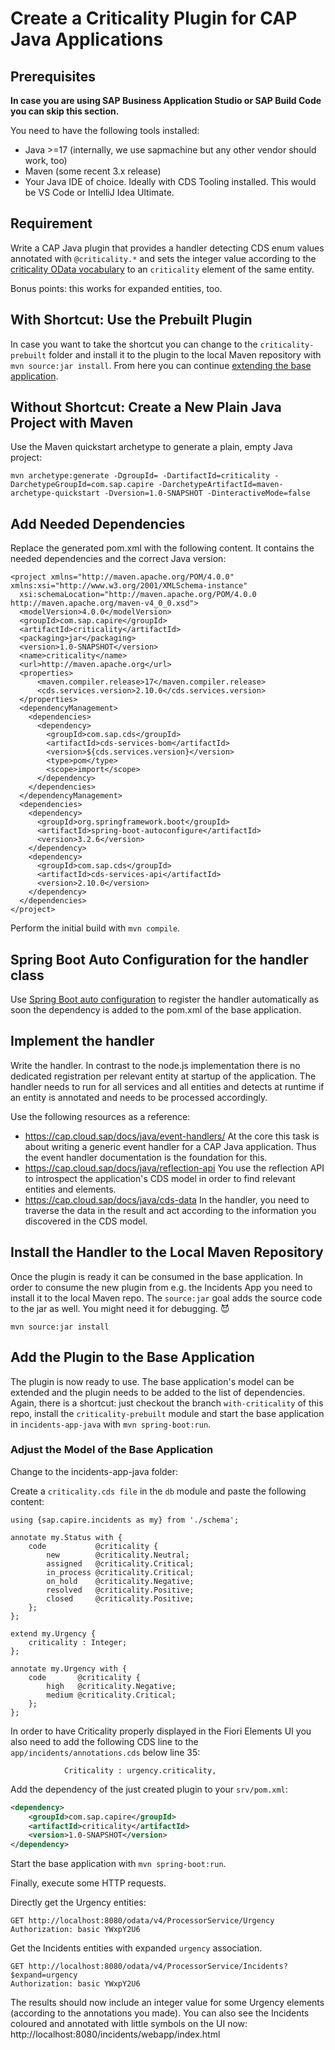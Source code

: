 # Create a Criticality Plugin for CAP Java Applications

## Prerequisites

**In case you are using SAP Business Application Studio or SAP Build Code you can skip this section.**

You need to have the following tools installed:

* Java >=17 (internally, we use sapmachine but any other vendor should work, too)
* Maven (some recent 3.x release)
* Your Java IDE of choice. Ideally with CDS Tooling installed. This would be VS Code or IntelliJ Idea Ultimate.

## Requirement

Write a CAP Java plugin that provides a handler detecting CDS enum values annotated with `@criticality.*` and 
sets the integer value according to the [criticality OData vocabulary](https://sap.github.io/odata-vocabularies/vocabularies/UI.html#CriticalityType)
to an `criticality` element of the same entity.

Bonus points: this works for expanded entities, too.

## With Shortcut: Use the Prebuilt Plugin

In case you want to take the shortcut you can change to the `criticality-prebuilt` folder and install it to the plugin to the local Maven repository with `mvn source:jar install`. From here you can continue [extending the base application](#add-the-plugin-to-the-base-application).

## Without Shortcut: Create a New Plain Java Project with Maven

Use the Maven quickstart archetype to generate a plain, empty Java project:

```
mvn archetype:generate -DgroupId= -DartifactId=criticality -DarchetypeGroupId=com.sap.capire -DarchetypeArtifactId=maven-archetype-quickstart -Dversion=1.0-SNAPSHOT -DinteractiveMode=false
```


## Add Needed Dependencies

Replace the generated pom.xml with the following content. It contains the needed dependencies and the correct Java version:

```
<project xmlns="http://maven.apache.org/POM/4.0.0" xmlns:xsi="http://www.w3.org/2001/XMLSchema-instance"
  xsi:schemaLocation="http://maven.apache.org/POM/4.0.0 http://maven.apache.org/maven-v4_0_0.xsd">
  <modelVersion>4.0.0</modelVersion>
  <groupId>com.sap.capire</groupId>
  <artifactId>criticality</artifactId>
  <packaging>jar</packaging>
  <version>1.0-SNAPSHOT</version>
  <name>criticality</name>
  <url>http://maven.apache.org</url>
  <properties>
	  <maven.compiler.release>17</maven.compiler.release>
	  <cds.services.version>2.10.0</cds.services.version>
  </properties>
  <dependencyManagement>
    <dependencies>
      <dependency>
        <groupId>com.sap.cds</groupId>
        <artifactId>cds-services-bom</artifactId>
        <version>${cds.services.version}</version>
        <type>pom</type>
        <scope>import</scope>
      </dependency>
    </dependencies>
  </dependencyManagement>
  <dependencies>
    <dependency>
      <groupId>org.springframework.boot</groupId>
      <artifactId>spring-boot-autoconfigure</artifactId>
      <version>3.2.6</version>
    </dependency>
    <dependency>
      <groupId>com.sap.cds</groupId>
      <artifactId>cds-services-api</artifactId>
      <version>2.10.0</version>
    </dependency>
  </dependencies>
</project>
```

Perform the initial build with `mvn compile`.

## Spring Boot Auto Configuration for the handler class

Use [Spring Boot auto configuration](https://docs.spring.io/spring-boot/reference/using/auto-configuration.html) to register the handler automatically as soon the dependency is added to the pom.xml of the base application.

## Implement the handler

Write the handler. In contrast to the node.js implementation there is no dedicated registration per relevant entity at startup of the application. The handler needs to run for all services and all entities and detects at runtime if an entity is annotated and needs to be processed accordingly.

Use the following resources as a reference:

* https://cap.cloud.sap/docs/java/event-handlers/ At the core this task is about writing a generic event handler for a CAP Java application. Thus the event handler documentation is the foundation for this. 
* https://cap.cloud.sap/docs/java/reflection-api You use the reflection API to introspect the application's CDS model in order to find relevant entities and elements.
* https://cap.cloud.sap/docs/java/cds-data In the handler, you need to traverse the data in the result and act according to the information you discovered in the CDS model.

## Install the Handler to the Local Maven Repository

Once the plugin is ready it can be consumed in the base application. In order to consume the new plugin from e.g. the Incidents App you need to install it to the local Maven repo. The `source:jar` goal adds the source code to the jar as well. You might need it for debugging. 😈

```
mvn source:jar install
```

## Add the Plugin to the Base Application 

The plugin is now ready to use. The base application's model can be extended and the plugin needs to be added to the list of dependencies. Again, there is a shortcut: just checkout the branch `with-criticality` of this repo, install the `criticality-prebuilt` module and start the base application in `incidents-app-java` with `mvn spring-boot:run`.

### Adjust the Model of the Base Application

Change to the incidents-app-java folder:

Create a `criticality.cds file` in the `db` module and paste the following content: 

```cds
using {sap.capire.incidents as my} from './schema';

annotate my.Status with {
    code           @criticality {
        new        @criticality.Neutral;
        assigned   @criticality.Critical;
        in_process @criticality.Critical;
        on_hold    @criticality.Negative;
        resolved   @criticality.Positive;
        closed     @criticality.Positive;
    };
};

extend my.Urgency {
    criticality : Integer;
};

annotate my.Urgency with {
    code       @criticality {
        high   @criticality.Negative;
        medium @criticality.Critical;
    };
};
```

In order to have Criticality properly displayed in the Fiori Elements UI you also need to add the following CDS line to the `app/incidents/annotations.cds` below line 35:

```
            Criticality : urgency.criticality,
```

Add the dependency of the just created plugin to your `srv/pom.xml`:

```xml
<dependency>
    <groupId>com.sap.capire</groupId>
    <artifactId>criticality</artifactId>
    <version>1.0-SNAPSHOT</version>
</dependency>
```

Start the base application with `mvn spring-boot:run`.

Finally, execute some HTTP requests.

Directly get the Urgency entities:
```http
GET http://localhost:8080/odata/v4/ProcessorService/Urgency
Authorization: basic YWxpY2U6
```

Get the Incidents entities with expanded `urgency` association.
```http
GET http://localhost:8080/odata/v4/ProcessorService/Incidents?$expand=urgency
Authorization: basic YWxpY2U6
```

The results should now include an integer value for some Urgency elements (according to the annotations you made). You can also see the Incidents coloured and annotated with little symbols on the UI now: http://localhost:8080/incidents/webapp/index.html
